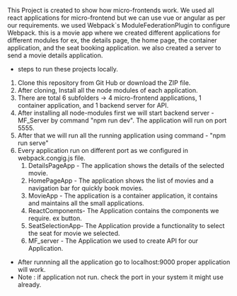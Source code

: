 This Project is created to show how micro-frontends work. We used all react applications for micro-frontend but we can use vue or angular as per our requirements. we used Webpack`s ModuleFederationPlugin to configure Webpack. this is a movie app where we created different applications for different modules for ex, the details page, the home page, the container application, and the seat booking application. 
we also created a server to send a movie details application. 

* steps to run these projects locally.
1) Clone this repository from Git Hub or download the ZIP file.
2) After cloning, Install all the node modules of each application.
3) There are total 6 subfolders -> 4 micro-frontend applications, 1 container application, and 1 backend server for API.
4) After installing all node-modules first we will start backend server - MF_Server by command "npm run dev". The application will run on port 5555.
5) After that we will run all the running application using command - "npm run serve"
6) Every application run on different port as we configured in webpack.congig.js file.
     1) DetailsPageApp - The application shows the details of the selected movie.
     2) HomePageApp    - The application shows the list of movies and a navigation bar for quickly book movies.
     3) MovieApp       - The application is a container application, it contains and maintains all the small applications.
     4) ReactComponents- The Application contains the components we require. ex button.
     5) SeatSelectionApp- The Application provide a functionality to select the seat for movie we selected.
     6) MF_server       - The Application we used to create API for our Application.

* After runnning all the application go to localhost:9000 proper application will work.
* Note : if application not run. check the port in your system it might use already.
 
